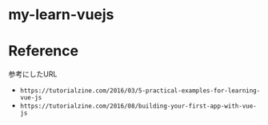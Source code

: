# my-learn-vuejs

# Reference
参考にしたURL

* `https://tutorialzine.com/2016/03/5-practical-examples-for-learning-vue-js`
* `https://tutorialzine.com/2016/08/building-your-first-app-with-vue-js`